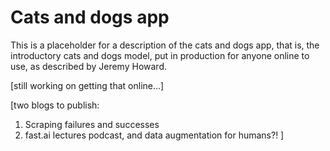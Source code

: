 # Cats and dogs app

This is a placeholder for a description of the cats and dogs app, that is, the introductory cats and dogs model, put in production for anyone online to use, as described by Jeremy Howard.

[still working on getting that online...]

[two blogs to publish:

1. Scraping failures and successes
2. fast.ai lectures podcast, and data augmentation for humans?!
]
